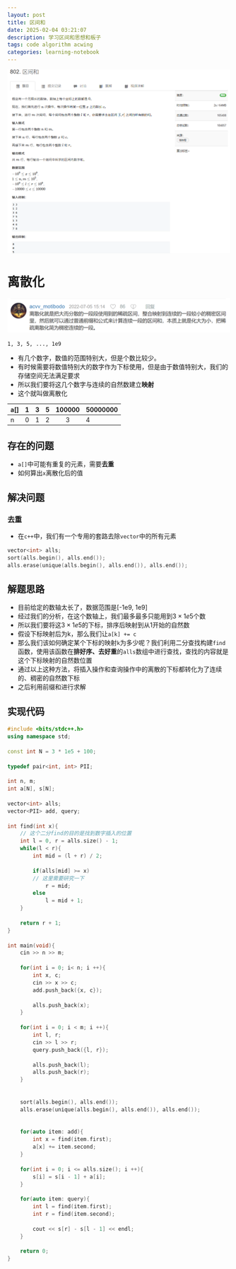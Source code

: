 ```yaml
---
layout: post
title: 区间和
date: 2025-02-04 03:21:07 
description: 学习区间和思想和板子
tags: code algorithm acwing
categories: learning-notebook
---
```

![](/assets/img/screenshot/区间和.png)
# 离散化

![](/assets/img/screenshot/区间和评论.png)

```
1, 3, 5, ..., 1e9
```
- 有几个数字，数值的范围特别大，但是个数比较少。
- 有时候需要将数值特别大的数字作为下标使用，但是由于数值特别大，我们的存储空间无法满足要求
- 所以我们要将这几个数字与连续的自然数建立**映射**
- 这个就叫做离散化

| a[] | 1 | 3 | 5 | 100000 | 50000000 |
|-----|:-:|:-:|:-:|:------:|----------|
| n   | 0 | 1 | 2 |    3   | 4        |

## 存在的问题
- `a[]`中可能有重复的元素，需要**去重**
- 如何算出`x`离散化后的值

## 解决问题
### 去重
- 在`c++`中，我们有一个专用的套路去除`vector`中的所有元素

```cpp
vector<int> alls;
sort(alls.begin(), alls.end());
alls.erase(unique(alls.begin(), alls.end()), alls.end());
```

## 解题思路
- 目前给定的数轴太长了，数据范围是[-1e9, 1e9]
- 经过我们的分析，在这个数轴上，我们最多最多只能用到$3\times 1e5$个数
- 所以我们要将这$3\times 1e5$的下标，排序后映射到从1开始的自然数
- 假设下标映射后为k，那么我们让`a[k] += c`
- 那么我们该如何确定某个下标的映射`k`为多少呢？我们利用二分查找构建`find`函数，使用该函数在**排好序、去好重**的`alls`数组中进行查找，查找的内容就是这个下标映射的自然数位置
- 通过以上这种方法，将插入操作和查询操作中的离散的下标都转化为了连续的、稠密的自然数下标
- 之后利用前缀和进行求解


## 实现代码

```cpp
#include <bits/stdc++.h>
using namespace std;

const int N = 3 * 1e5 + 100;

typedef pair<int, int> PII;

int n, m;
int a[N], s[N];

vector<int> alls;
vector<PII> add, query;

int find(int x){
    // 这个二分find的目的是找到数字插入的位置
    int l = 0, r = alls.size() - 1;
    while(l < r){
        int mid = (l + r) / 2;
        
        if(alls[mid] >= x)
        // 这里需要研究一下
            r = mid;
        else
            l = mid + 1;
    }
    
    return r + 1;
}

int main(void){
    cin >> n >> m;
    
    for(int i = 0; i< n; i ++){
        int x, c;
        cin >> x >> c;
        add.push_back({x, c});
        
        alls.push_back(x);
    }
    
    for(int i = 0; i < m; i ++){
        int l, r;
        cin >> l >> r;
        query.push_back({l, r});
        
        alls.push_back(l);
        alls.push_back(r);
    }
    
    
    sort(alls.begin(), alls.end());
    alls.erase(unique(alls.begin(), alls.end()), alls.end());
    
    
    for(auto item: add){
        int x = find(item.first);
        a[x] += item.second;
    }
    
    for(int i = 0; i <= alls.size(); i ++){
        s[i] = s[i - 1] + a[i];
    }
    
    for(auto item: query){
        int l = find(item.first);
        int r = find(item.second);
        
        cout << s[r] - s[l - 1] << endl;
    }
    
    return 0;
}
```



